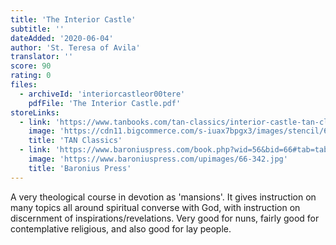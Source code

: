```yaml
---
title: 'The Interior Castle'
subtitle: ''
dateAdded: '2020-06-04'
author: 'St. Teresa of Avila'
translator: ''
score: 90
rating: 0
files:
  - archiveId: 'interiorcastleor00tere'
    pdfFile: 'The Interior Castle.pdf'
storeLinks:
  - link: 'https://www.tanbooks.com/tan-classics/interior-castle-tan-classic.html'
    image: 'https://cdn11.bigcommerce.com/s-iuax7bpgx3/images/stencil/640w/attribute_rule_images/484_source_1614708253.jpg'
    title: 'TAN Classics'
  - link: 'https://www.baroniuspress.com/book.php?wid=56&bid=66#tab=tab-1'
    image: 'https://www.baroniuspress.com/upimages/66-342.jpg'
    title: 'Baronius Press'
---
```


A very theological course in devotion as 'mansions'. It gives instruction on many topics all around spiritual converse with God, with instruction on discernment of inspirations/revelations. Very good for nuns, fairly good for contemplative religious, and also good for lay people.